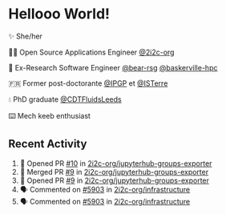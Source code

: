 # Hellooo World!

✨ She/her

👩‍💻 Open Source Applications Engineer [@2i2c-org](https://2i2c.org/)

🐻 Ex-Research Software Engineer [@bear-rsg](https://github.com/bear-rsg) [@baskerville-hpc](https://github.com/baskerville-hpc) 

🇫🇷 Former post-doctorante [@IPGP](https://github.com/IPGP) et [@ISTerre](https://www.isterre.fr/) 

💧 PhD graduate [@CDTFluidsLeeds](https://fluid-dynamics.leeds.ac.uk/) 

⌨️ Mech keeb enthusiast 

## Recent Activity 

<!--START_SECTION:activity-->
1. 💪 Opened PR [#10](https://github.com/2i2c-org/jupyterhub-groups-exporter/pull/10) in [2i2c-org/jupyterhub-groups-exporter](https://github.com/2i2c-org/jupyterhub-groups-exporter)
2. 🎉 Merged PR [#9](https://github.com/2i2c-org/jupyterhub-groups-exporter/pull/9) in [2i2c-org/jupyterhub-groups-exporter](https://github.com/2i2c-org/jupyterhub-groups-exporter)
3. 💪 Opened PR [#9](https://github.com/2i2c-org/jupyterhub-groups-exporter/pull/9) in [2i2c-org/jupyterhub-groups-exporter](https://github.com/2i2c-org/jupyterhub-groups-exporter)
4. 🗣 Commented on [#5903](https://github.com/2i2c-org/infrastructure/issues/5903#issuecomment-2842864022) in [2i2c-org/infrastructure](https://github.com/2i2c-org/infrastructure)
5. 🗣 Commented on [#5903](https://github.com/2i2c-org/infrastructure/issues/5903#issuecomment-2842637048) in [2i2c-org/infrastructure](https://github.com/2i2c-org/infrastructure)
<!--END_SECTION:activity-->
